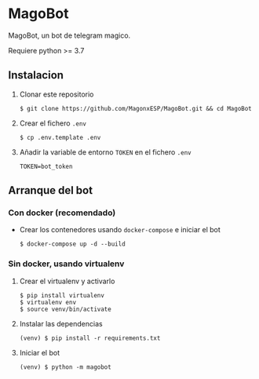 # MagoBot
MagoBot, un bot de telegram magico.

Requiere python >= 3.7

## Instalacion
1. Clonar este repositorio
    ```shell script
    $ git clone https://github.com/MagonxESP/MagoBot.git && cd MagoBot
    ```
2. Crear el fichero ``.env``
    ```shell script
    $ cp .env.template .env
    ```
3. Añadir la variable de entorno ``TOKEN`` en el fichero ``.env``
    ```shell script
    TOKEN=bot_token
    ```
## Arranque del bot   
### Con docker (recomendado)
* Crear los contenedores usando ``docker-compose`` e iniciar el bot
    ```shell script
    $ docker-compose up -d --build
    ```
### Sin docker, usando virtualenv
1. Crear el virtualenv y activarlo
    ```shell script
    $ pip install virtualenv
    $ virtualenv env
    $ source venv/bin/activate
    ```
2. Instalar las dependencias
    ```shell script
    (venv) $ pip install -r requirements.txt
    ```
3. Iniciar el bot
    ```shell script
    (venv) $ python -m magobot
    ```
 